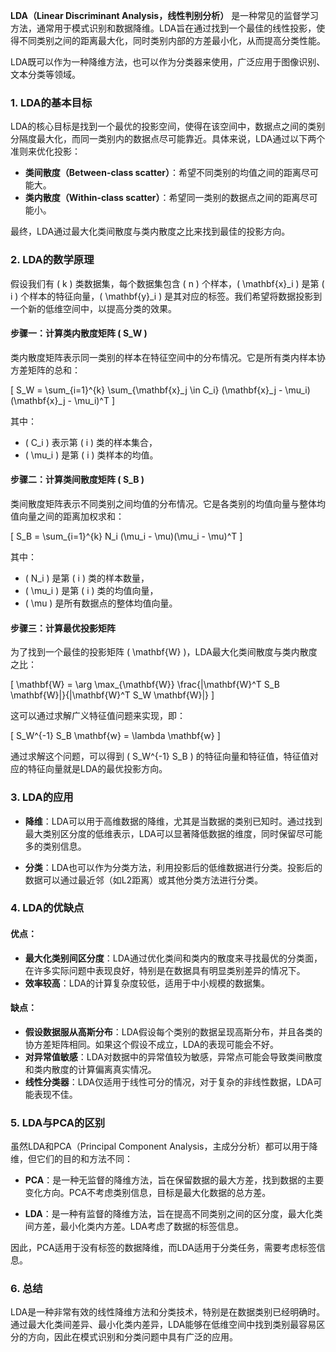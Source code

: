 **LDA（Linear Discriminant Analysis，线性判别分析）** 是一种常见的监督学习方法，通常用于模式识别和数据降维。LDA旨在通过找到一个最佳的线性投影，使得不同类别之间的距离最大化，同时类别内部的方差最小化，从而提高分类性能。

LDA既可以作为一种降维方法，也可以作为分类器来使用，广泛应用于图像识别、文本分类等领域。

### 1. LDA的基本目标

LDA的核心目标是找到一个最优的投影空间，使得在该空间中，数据点之间的类别分隔度最大化，而同一类别内的数据点尽可能靠近。具体来说，LDA通过以下两个准则来优化投影：

- **类间散度（Between-class scatter）**：希望不同类别的均值之间的距离尽可能大。
- **类内散度（Within-class scatter）**：希望同一类别的数据点之间的距离尽可能小。

最终，LDA通过最大化类间散度与类内散度之比来找到最佳的投影方向。

### 2. LDA的数学原理

假设我们有 \( k \) 类数据集，每个数据集包含 \( n \) 个样本，\( \mathbf{x}_i \) 是第 \( i \) 个样本的特征向量，\( \mathbf{y}_i \) 是其对应的标签。我们希望将数据投影到一个新的低维空间中，以提高分类的效果。

#### 步骤一：计算类内散度矩阵 \( S_W \)

类内散度矩阵表示同一类别的样本在特征空间中的分布情况。它是所有类内样本协方差矩阵的总和：

\[
S_W = \sum_{i=1}^{k} \sum_{\mathbf{x}_j \in C_i} (\mathbf{x}_j - \mu_i)(\mathbf{x}_j - \mu_i)^T
\]

其中：
- \( C_i \) 表示第 \( i \) 类的样本集合，
- \( \mu_i \) 是第 \( i \) 类样本的均值。

#### 步骤二：计算类间散度矩阵 \( S_B \)

类间散度矩阵表示不同类别之间均值的分布情况。它是各类别的均值向量与整体均值向量之间的距离加权求和：

\[
S_B = \sum_{i=1}^{k} N_i (\mu_i - \mu)(\mu_i - \mu)^T
\]

其中：
- \( N_i \) 是第 \( i \) 类的样本数量，
- \( \mu_i \) 是第 \( i \) 类的均值向量，
- \( \mu \) 是所有数据点的整体均值向量。

#### 步骤三：计算最优投影矩阵

为了找到一个最佳的投影矩阵 \( \mathbf{W} \)，LDA最大化类间散度与类内散度之比：

\[
\mathbf{W} = \arg \max_{\mathbf{W}} \frac{|\mathbf{W}^T S_B \mathbf{W}|}{|\mathbf{W}^T S_W \mathbf{W}|}
\]

这可以通过求解广义特征值问题来实现，即：

\[
S_W^{-1} S_B \mathbf{w} = \lambda \mathbf{w}
\]

通过求解这个问题，可以得到 \( S_W^{-1} S_B \) 的特征向量和特征值，特征值对应的特征向量就是LDA的最优投影方向。

### 3. LDA的应用

- **降维**：LDA可以用于高维数据的降维，尤其是当数据的类别已知时。通过找到最大类别区分度的低维表示，LDA可以显著降低数据的维度，同时保留尽可能多的类别信息。
  
- **分类**：LDA也可以作为分类方法，利用投影后的低维数据进行分类。投影后的数据可以通过最近邻（如L2距离）或其他分类方法进行分类。

### 4. LDA的优缺点

#### 优点：
- **最大化类别间区分度**：LDA通过优化类间和类内的散度来寻找最优的分类面，在许多实际问题中表现良好，特别是在数据具有明显类别差异的情况下。
- **效率较高**：LDA的计算复杂度较低，适用于中小规模的数据集。

#### 缺点：
- **假设数据服从高斯分布**：LDA假设每个类别的数据呈现高斯分布，并且各类的协方差矩阵相同。如果这个假设不成立，LDA的表现可能会不好。
- **对异常值敏感**：LDA对数据中的异常值较为敏感，异常点可能会导致类间散度和类内散度的计算偏离真实情况。
- **线性分类器**：LDA仅适用于线性可分的情况，对于复杂的非线性数据，LDA可能表现不佳。

### 5. LDA与PCA的区别

虽然LDA和PCA（Principal Component Analysis，主成分分析）都可以用于降维，但它们的目的和方法不同：

- **PCA**：是一种无监督的降维方法，旨在保留数据的最大方差，找到数据的主要变化方向。PCA不考虑类别信息，目标是最大化数据的总方差。
  
- **LDA**：是一种有监督的降维方法，旨在提高不同类别之间的区分度，最大化类间方差，最小化类内方差。LDA考虑了数据的标签信息。

因此，PCA适用于没有标签的数据降维，而LDA适用于分类任务，需要考虑标签信息。

### 6. 总结

LDA是一种非常有效的线性降维方法和分类技术，特别是在数据类别已经明确时。通过最大化类间差异、最小化类内差异，LDA能够在低维空间中找到类别最容易区分的方向，因此在模式识别和分类问题中具有广泛的应用。